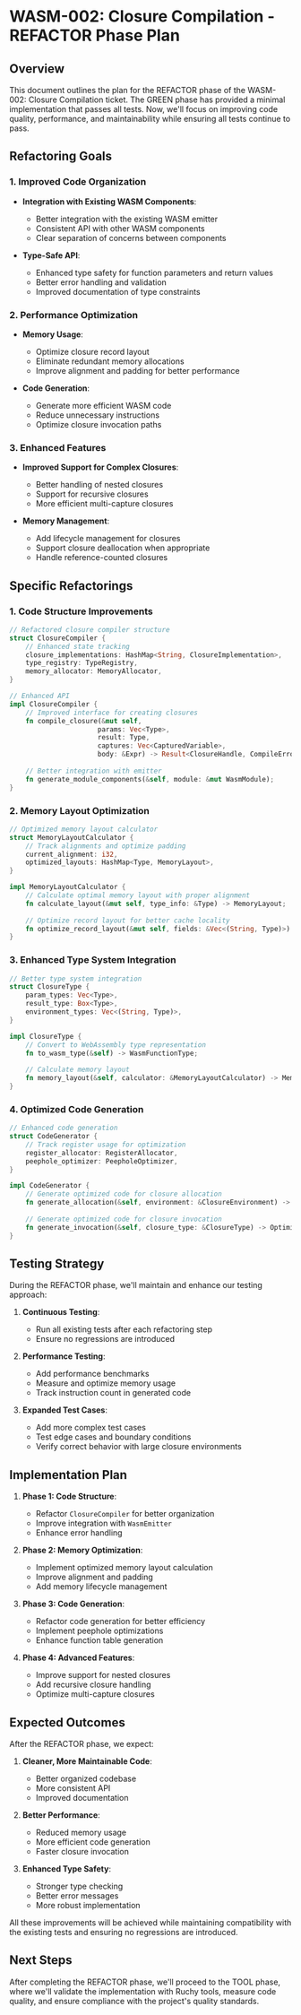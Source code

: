 # WASM-002: Closure Compilation - REFACTOR Phase Plan

## Overview

This document outlines the plan for the REFACTOR phase of the WASM-002: Closure Compilation ticket. The GREEN phase has provided a minimal implementation that passes all tests. Now, we'll focus on improving code quality, performance, and maintainability while ensuring all tests continue to pass.

## Refactoring Goals

### 1. Improved Code Organization

- **Integration with Existing WASM Components**:
  - Better integration with the existing WASM emitter
  - Consistent API with other WASM components
  - Clear separation of concerns between components

- **Type-Safe API**:
  - Enhanced type safety for function parameters and return values
  - Better error handling and validation
  - Improved documentation of type constraints

### 2. Performance Optimization

- **Memory Usage**:
  - Optimize closure record layout
  - Eliminate redundant memory allocations
  - Improve alignment and padding for better performance

- **Code Generation**:
  - Generate more efficient WASM code
  - Reduce unnecessary instructions
  - Optimize closure invocation paths

### 3. Enhanced Features

- **Improved Support for Complex Closures**:
  - Better handling of nested closures
  - Support for recursive closures
  - More efficient multi-capture closures

- **Memory Management**:
  - Add lifecycle management for closures
  - Support closure deallocation when appropriate
  - Handle reference-counted closures

## Specific Refactorings

### 1. Code Structure Improvements

```rust
// Refactored closure compiler structure
struct ClosureCompiler {
    // Enhanced state tracking
    closure_implementations: HashMap<String, ClosureImplementation>,
    type_registry: TypeRegistry,
    memory_allocator: MemoryAllocator,
}

// Enhanced API
impl ClosureCompiler {
    // Improved interface for creating closures
    fn compile_closure(&mut self, 
                      params: Vec<Type>, 
                      result: Type, 
                      captures: Vec<CapturedVariable>, 
                      body: &Expr) -> Result<ClosureHandle, CompileError>;
                      
    // Better integration with emitter
    fn generate_module_components(&self, module: &mut WasmModule);
}
```

### 2. Memory Layout Optimization

```rust
// Optimized memory layout calculator
struct MemoryLayoutCalculator {
    // Track alignments and optimize padding
    current_alignment: i32,
    optimized_layouts: HashMap<Type, MemoryLayout>,
}

impl MemoryLayoutCalculator {
    // Calculate optimal memory layout with proper alignment
    fn calculate_layout(&mut self, type_info: &Type) -> MemoryLayout;
    
    // Optimize record layout for better cache locality
    fn optimize_record_layout(&mut self, fields: &Vec<(String, Type)>) -> Vec<(String, i32, i32)>;
}
```

### 3. Enhanced Type System Integration

```rust
// Better type system integration
struct ClosureType {
    param_types: Vec<Type>,
    result_type: Box<Type>,
    environment_types: Vec<(String, Type)>,
}

impl ClosureType {
    // Convert to WebAssembly type representation
    fn to_wasm_type(&self) -> WasmFunctionType;
    
    // Calculate memory layout
    fn memory_layout(&self, calculator: &MemoryLayoutCalculator) -> MemoryLayout;
}
```

### 4. Optimized Code Generation

```rust
// Enhanced code generation
struct CodeGenerator {
    // Track register usage for optimization
    register_allocator: RegisterAllocator,
    peephole_optimizer: PeepholeOptimizer,
}

impl CodeGenerator {
    // Generate optimized code for closure allocation
    fn generate_allocation(&self, environment: &ClosureEnvironment) -> OptimizedCode;
    
    // Generate optimized code for closure invocation
    fn generate_invocation(&self, closure_type: &ClosureType) -> OptimizedCode;
}
```

## Testing Strategy

During the REFACTOR phase, we'll maintain and enhance our testing approach:

1. **Continuous Testing**:
   - Run all existing tests after each refactoring step
   - Ensure no regressions are introduced

2. **Performance Testing**:
   - Add performance benchmarks
   - Measure and optimize memory usage
   - Track instruction count in generated code

3. **Expanded Test Cases**:
   - Add more complex test cases
   - Test edge cases and boundary conditions
   - Verify correct behavior with large closure environments

## Implementation Plan

1. **Phase 1: Code Structure**:
   - Refactor `ClosureCompiler` for better organization
   - Improve integration with `WasmEmitter`
   - Enhance error handling

2. **Phase 2: Memory Optimization**:
   - Implement optimized memory layout calculation
   - Improve alignment and padding
   - Add memory lifecycle management

3. **Phase 3: Code Generation**:
   - Refactor code generation for better efficiency
   - Implement peephole optimizations
   - Enhance function table generation

4. **Phase 4: Advanced Features**:
   - Improve support for nested closures
   - Add recursive closure handling
   - Optimize multi-capture closures

## Expected Outcomes

After the REFACTOR phase, we expect:

1. **Cleaner, More Maintainable Code**:
   - Better organized codebase
   - More consistent API
   - Improved documentation

2. **Better Performance**:
   - Reduced memory usage
   - More efficient code generation
   - Faster closure invocation

3. **Enhanced Type Safety**:
   - Stronger type checking
   - Better error messages
   - More robust implementation

All these improvements will be achieved while maintaining compatibility with the existing tests and ensuring no regressions are introduced.

## Next Steps

After completing the REFACTOR phase, we'll proceed to the TOOL phase, where we'll validate the implementation with Ruchy tools, measure code quality, and ensure compliance with the project's quality standards.